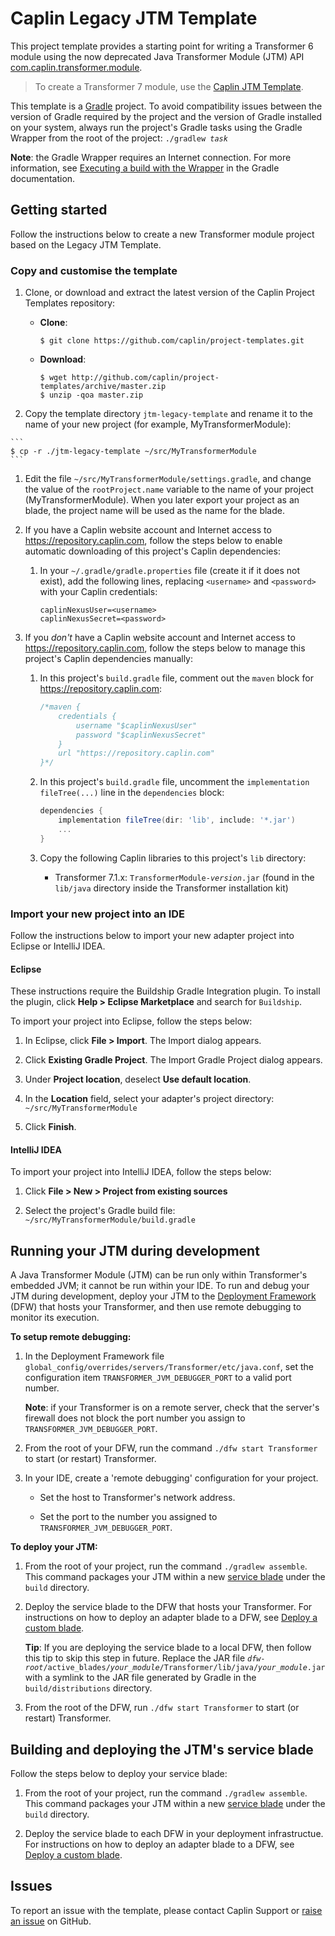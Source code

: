 # Caplin Legacy JTM Template

This project template provides a starting point for writing a Transformer 6 module using the now deprecated Java Transformer Module (JTM) API [com.caplin.transformer.module](http://www.caplin.com/developer/api/transformer_java_sdk/latest).

> To create a Transformer 7 module, use the [Caplin JTM Template](https://github.com/caplin/project-templates/tree/master/jtm-template).

This template is a [Gradle](https://gradle.org/) project. To avoid compatibility issues between the version of Gradle required by the project and the version of Gradle installed on your system, always run the project's Gradle tasks using the Gradle Wrapper from the root of the project: <code>./gradlew <em>task</em></code>

**Note**: the Gradle Wrapper requires an Internet connection. For more information, see [Executing a build with the Wrapper](https://docs.gradle.org/current/userguide/gradle_wrapper.html#using_wrapper_scripts) in the Gradle documentation.


## Getting started

Follow the instructions below to create a new Transformer module project based on the Legacy JTM Template.

### Copy and customise the template

1.  Clone, or download and extract the latest version of the Caplin Project Templates repository:

    *   **Clone**:

        ```
        $ git clone https://github.com/caplin/project-templates.git
        ```
    
    *   **Download**:

        ```
        $ wget http://github.com/caplin/project-templates/archive/master.zip
        $ unzip -qoa master.zip
        ```

1.   Copy the template directory `jtm-legacy-template` and rename it to the name of your new project (for example, MyTransformerModule):

    ```
    $ cp -r ./jtm-legacy-template ~/src/MyTransformerModule
    ```

1.   Edit the file `~/src/MyTransformerModule/settings.gradle`, and change the value of the `rootProject.name` variable to the name of your project (MyTransformerModule). When you later export your project as an blade, the project name will be used as the name for the blade.

1.  If you have a Caplin website account and Internet access to <https://repository.caplin.com>, follow the steps below to enable automatic downloading of this project's Caplin dependencies:

    1.  In your `~/.gradle/gradle.properties` file (create it if it does not exist), add the following lines, replacing `<username>` and `<password>` with your Caplin credentials:

        ```
        caplinNexusUser=<username>
        caplinNexusSecret=<password>
        ```

1.  If you _don't_ have a Caplin website account and Internet access to <https://repository.caplin.com>, follow the steps below to manage this project's Caplin dependencies manually:

    1.  In this project's `build.gradle` file, comment out the `maven` block for <https://repository.caplin.com>:

        ```groovy
        /*maven {
            credentials {
                username "$caplinNexusUser"
                password "$caplinNexusSecret"
            }
            url "https://repository.caplin.com"
        }*/
        ```
        
    1.  In this project's `build.gradle` file, uncomment the `implementation fileTree(...)` line in the `dependencies` block:

        ```groovy
        dependencies {
            implementation fileTree(dir: 'lib', include: '*.jar')
            ...
        }
        ```

    1.  Copy the following Caplin libraries to this project's `lib` directory:

        *   Transformer 7.1.x: <code>TransformerModule-<em>version</em>.jar</code> (found in the `lib/java` directory inside the Transformer installation kit)



### Import your new project into an IDE
Follow the instructions below to import your new adapter project into Eclipse or IntelliJ IDEA.

#### Eclipse
These instructions require the Buildship Gradle Integration plugin. To install the plugin, click **Help > Eclipse Marketplace** and search for `Buildship`.

To import your project into Eclipse, follow the steps below:

1.  In Eclipse, click **File > Import**. The Import dialog appears.

1.  Click **Existing Gradle Project**. The Import Gradle Project dialog appears.

1.  Under **Project location**, deselect **Use default location**.

1.  In the **Location** field, select your adapter's project directory: `~/src/MyTransformerModule`

1.  Click **Finish**.

#### IntelliJ IDEA

To import your project into IntelliJ IDEA, follow the steps below:

1.  Click **File > New > Project from existing sources**

1.  Select the project's Gradle build file: `~/src/MyTransformerModule/build.gradle`


## Running your JTM during development
A Java Transformer Module (JTM) can be run only within Transformer's embedded JVM; it cannot be run within your IDE. To run and debug your JTM during development, deploy your JTM to the [Deployment Framework](http://www.caplin.com/developer/caplin-platform/deployment-framework) (DFW) that hosts your Transformer, and then use remote debugging to monitor its execution.

**To setup remote debugging:**

1.  In the Deployment Framework file `global_config/overrides/servers/Transformer/etc/java.conf`, set the configuration item `TRANSFORMER_JVM_DEBUGGER_PORT` to a valid port number.

    **Note**: if your Transformer is on a remote server, check that the server's firewall does not block the port number you assign to `TRANSFORMER_JVM_DEBUGGER_PORT`.

1.  From the root of your DFW, run the command `./dfw start Transformer` to start (or restart) Transformer.

1.  In your IDE, create a 'remote debugging' configuration for your project.

    *   Set the host to Transformer's network address.

    *   Set the port to the number you assigned to `TRANSFORMER_JVM_DEBUGGER_PORT`.

**To deploy your JTM:**

1.  From the root of your project, run the command `./gradlew assemble`. This command packages your JTM within a new [service blade](http://www.caplin.com/developer/caplin-platform/deployment-framework/cdf-blade-types#service-blade) under the `build` directory.

1.  Deploy the service blade to the DFW that hosts your Transformer. For instructions on how to deploy an adapter blade to a DFW, see [Deploy a custom blade](https://www.caplin.com/developer/caplin-platform/deployment-framework/cdf-deploy-a-custom-blade).

    **Tip**: If you are deploying the service blade to a local DFW, then follow this tip to skip this step in future. Replace the JAR file <code><em>dfw-root</em>/active_blades/<em>your_module</em>/Transformer/lib/java/<em>your_module</em>.jar</code> with a symlink to the JAR file generated by Gradle in the `build/distributions` directory.

1.  From the root of the DFW, run `./dfw start Transformer` to start (or restart) Transformer.

## Building and deploying the JTM's service blade

Follow the steps below to deploy your service blade:

1.  From the root of your project, run the command `./gradlew assemble`. This command packages your JTM within a new [service blade](http://www.caplin.com/developer/caplin-platform/deployment-framework/cdf-blade-types#service-blade) under the `build` directory.

1.  Deploy the service blade to each DFW in your deployment infrastructue. For instructions on how to deploy an adapter blade to a DFW, see [Deploy a custom blade](https://www.caplin.com/developer/caplin-platform/deployment-framework/cdf-deploy-a-custom-blade).


## Issues
To report an issue with the template, please contact Caplin Support or [raise an issue](https://github.com/caplin/project-templates/issues) on GitHub.
